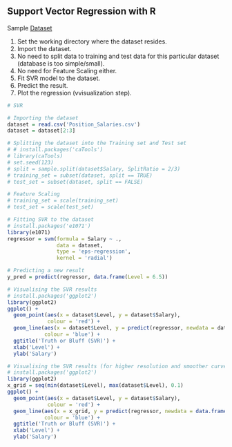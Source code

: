 ## Support Vector Regression with R
Sample [Dataset](https://github.com/vgorbic1/data-science/blob/master/Machine%20Learning/Sample%20Data/Position_Salaries.csv)
1. Set the working directory where the dataset resides.
2. Import the dataset.
3. No need to split data to training and test data for this particular dataset (database is too simple/small).
4. No need for Feature Scaling either.
5. Fit SVR model to the dataset.
6. Predict the result.
7. Plot the regression (vvisualization step).
```r
# SVR

# Importing the dataset
dataset = read.csv('Position_Salaries.csv')
dataset = dataset[2:3]

# Splitting the dataset into the Training set and Test set
# # install.packages('caTools')
# library(caTools)
# set.seed(123)
# split = sample.split(dataset$Salary, SplitRatio = 2/3)
# training_set = subset(dataset, split == TRUE)
# test_set = subset(dataset, split == FALSE)

# Feature Scaling
# training_set = scale(training_set)
# test_set = scale(test_set)

# Fitting SVR to the dataset
# install.packages('e1071')
library(e1071)
regressor = svm(formula = Salary ~ .,
                data = dataset,
                type = 'eps-regression',
                kernel = 'radial')

# Predicting a new result
y_pred = predict(regressor, data.frame(Level = 6.5))

# Visualising the SVR results
# install.packages('ggplot2')
library(ggplot2)
ggplot() +
  geom_point(aes(x = dataset$Level, y = dataset$Salary),
             colour = 'red') +
  geom_line(aes(x = dataset$Level, y = predict(regressor, newdata = dataset)),
            colour = 'blue') +
  ggtitle('Truth or Bluff (SVR)') +
  xlab('Level') +
  ylab('Salary')

# Visualising the SVR results (for higher resolution and smoother curve)
# install.packages('ggplot2')
library(ggplot2)
x_grid = seq(min(dataset$Level), max(dataset$Level), 0.1)
ggplot() +
  geom_point(aes(x = dataset$Level, y = dataset$Salary),
             colour = 'red') +
  geom_line(aes(x = x_grid, y = predict(regressor, newdata = data.frame(Level = x_grid))),
            colour = 'blue') +
  ggtitle('Truth or Bluff (SVR)') +
  xlab('Level') +
  ylab('Salary')
```
